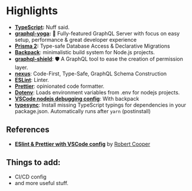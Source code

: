 # Highlights

- **[TypeScript](https://www.typescriptlang.org/):** Nuff said.
- **[graphql-yoga](https://github.com/prisma/graphql-yoga):** 🧘 Fully-featured GraphQL Server with focus on easy setup, performance & great developer experience
- **[Prisma 2](https://www.prisma.io/blog/announcing-prisma-2-zq1s745db8i5):** Type-safe Database Access & Declarative Migrations
- **[Backpack](https://github.com/jaredpalmer/backpack)**: minimalistic build system for Node.js projects.
- **[graphql-shield](https://github.com/maticzav/graphql-shield)**: 🛡 A GraphQL tool to ease the creation of permission layer.
- **[nexus](https://github.com/maticzav/graphql-shield)**: Code-First, Type-Safe, GraphQL Schema Construction
- **[ESLint](https://eslint.org/)**: Linter.
- **[Prettier](https://prettier.io/)**: opinionated code formatter.
- **[Dotenv](https://github.com/motdotla/dotenv)**: Loads environment variables from .env for nodejs projects.
- **[VSCode nodejs debugging config](https://code.visualstudio.com/docs/nodejs/nodejs-debugging)**: With backpack
- **[typesync](https://github.com/jeffijoe/typesync)**: Install missing TypeScript typings for dependencies in your package.json. Automatically runs after `yarn` (postinstall)

## References

- **[ESlint & Prettier with VSCode config](https://dev.to/robertcoopercode/using-eslint-and-prettier-in-a-typescript-project-53jb)** by [Robert Cooper](https://github.com/robertcoopercode)

## Things to add:

- CI/CD config
- and more useful stuff.
